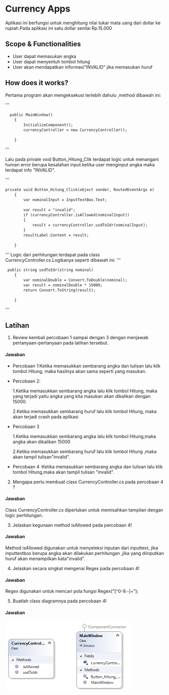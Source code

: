 # Currency Apps
Aplikasi ini berfungsi untuk menghitung nilai tukar mata uang dari dollar ke rupiah.Pada aplikasi ini satu dollar senilai Rp.15.000
## Scope & Functionalities
- User dapat memasukan angka
- User dapat menyentuh tombol hitung
- User akan mendapatkan informasi"INVALID" jika memasukan huruf

## How does it works?
Pertama program akan mengeksekusi terlebih dahulu ,method dibawah ini:



'''
      
      public MainWindow()
        {
            InitializeComponent();
            currencyController = new CurrencyController();
            
        }

'''

Lalu pada private void Button_Hitung_Clik terdapat logic untuk menangani human error berupa kesalahan input.ketika user menginput angka maka terdapat info "INVALID".

'''

    private void Button_Hitung_Click(object sender, RoutedEventArgs e)
        {
            var nominalInput = InputTextBox.Text;

            var result = "invalid";
            if (currencyController.isAllowed(nominalInput))
            {
                result = currencyController.usdToIdr(nominalInput);
            }
            resultLabel.Content = result;
      
        }
'''
Logic dari perhitungan terdapat pada class CurrencyController.cs.Logikanya seperti dibawah ini:
'''   

 
     
     public string usdToIdr(string nominal)
        {
            var nominalDouble = Convert.ToDouble(nominal);
            var result = nominalDouble * 15000;
            return Convert.ToString(result);
      
        }
'''
## Latihan
1.	Review kembali percobaan 1 sampai dengan 3 dengan menjawab pertanyaan-pertanyaan pada latihan tersebut.

#### Jawaban
- Percobaan 1:Ketika memasukkan sembarang angka dan tulisan lalu klik tombol Hitung, maka hasilnya akan sama seperti yang masukan.
- Percobaan 2:
    
    1.Ketika memasukkan sembarang angka lalu klik tombol Hitung, maka yang terjadi yaitu angka yang kita masukan akan dikalikan dengan 15000.
    
    2.Ketika memasukkan sembarang huruf lalu klik tombol Hitung, maka akan terjadi crash pada aplikasi
- Percobaan 3
    
    1.Ketika memasukkan sembarang angka lalu klik tombol Hitung,maka angka akan dikalikan 15000
    
    2.Ketika memasukkan sembarang huruf lalu klik tombol Hitung ,maka akan tampil tulisan"invalid".
- Percobaan 4 :Ketika memasukkan sembarang angka dan tulisan lalu klik tombol Hitung,maka akan tampil tulisan "invalid".

2. Mengapa perlu membuat class CurrencyController.cs pada percobaan 4 ?
 #### Jawaban
Class CurrencyController.cs diperlukan untuk memisahkan tampilan dengan logic  perhitungan.

3. Jelaskan kegunaan method isAllowed pada percobaan 4!  
#### Jawaban
Method isAllowed digunakan untuk menyeleksi inputan dari inputtext, jika inputtextbox berupa angka akan dilakukan perhitungan ,jika yang diinputkan huruf akan menampilkan kata"invalid".

4. Jelaskan secara singkat mengenai Regex pada percobaan 4!
#### Jawaban
Regex digunakan untuk mencari pola  fungsi Regex("[^0-9.-]+");

5. Buatlah class diagramnya pada percobaan 4!
#### Jawaban 
![Class Diagram1](ClassDiagram1.png)
